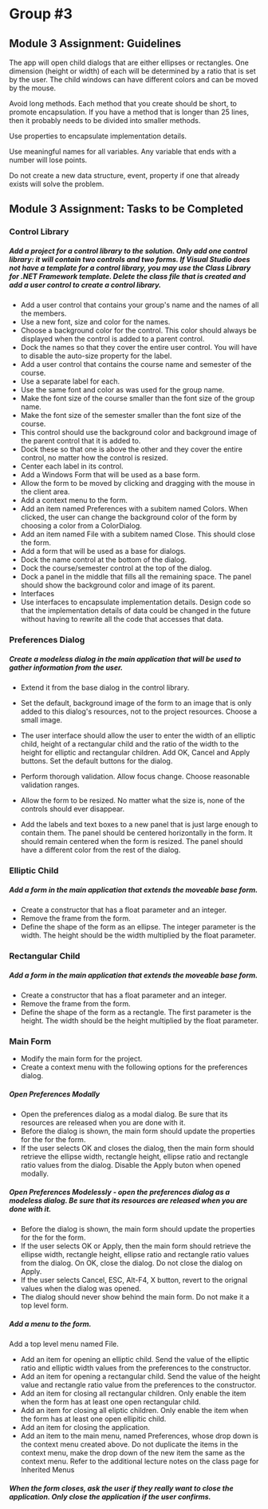 # Group #3

## Module 3 Assignment: Guidelines 

The app will open child dialogs that are either ellipses or rectangles. 
One dimension (height or width) of each will be determined by a ratio that is set by the user. 
The child windows can have different colors and can be moved by the mouse.

Avoid long methods. Each method that you create should be short, to promote encapsulation. 
If you have a method that is longer than 25 lines, then it probably needs to be divided into smaller methods.

Use properties to encapsulate implementation details.

Use meaningful names for all variables. Any variable that ends with a number will lose points.

Do not create a new data structure, event, property if one that already exists will solve the problem.

## Module 3 Assignment: Tasks to be Completed

### Control Library
##### Add a project for a control library to the solution. Only add one control library: it will contain two controls and two forms. If Visual Studio does not have a template for a control library, you may use the Class Library for .NET Framework template. Delete the class file that is created and add a user control to create a control library.

- Add a user control that contains your group's name and the names of all the members.
- Use a new font, size and color for the names.
- Choose a background color for the control. This color should always be displayed when the control is added to a parent control.
- Dock the names so that they cover the entire user control. You will have to disable the auto-size property for the label.
- Add a user control that contains the course name and semester of the course.
- Use a separate label for each.
- Use the same font and color as was used for the group name.
- Make the font size of the course smaller than the font size of the group name.
- Make the font size of the semester smaller than the font size of the course.
- This control should use the background color and background image of the parent control that it is added to.
- Dock these so that one is above the other and they cover the entire control, no matter how the control is resized.
- Center each label in its control.
- Add a Windows Form that will be used as a base form.
- Allow the form to be moved by clicking and dragging with the mouse in the client area.
- Add a context menu to the form.
- Add an item named Preferences with a subitem named Colors. When clicked, the user can change the background color of the form by choosing a color from a ColorDialog.
- Add an item named File with a subitem named Close. This should close the form.
- Add a form that will be used as a base for dialogs.
- Dock the name control at the bottom of the dialog.
- Dock the course/semester control at the top of the dialog.
- Dock a panel in the middle that fills all the remaining space. The panel should show the background color and image of its parent.
- Interfaces
- Use interfaces to encapsulate implementation details. Design code so that the implementation details of data could be changed in the future without having to rewrite all the code that accesses that data.

### Preferences Dialog
##### Create a modeless dialog in the main application that will be used to gather information from the user.
- Extend it from the base dialog in the control library.

- Set the default, background image of the form to an image that is only added to this dialog's resources, not to the project resources. Choose a small image.
- The user interface should allow the user to enter the width of an elliptic child, height of a rectangular child and the ratio of the width to the height for elliptic and rectangular children. Add OK, Cancel and Apply buttons. Set the default buttons for the dialog.
- Perform thorough validation. Allow focus change. Choose reasonable validation ranges.
- Allow the form to be resized. No matter what the size is, none of the controls should ever disappear.
- Add the labels and text boxes to a new panel that is just large enough to contain them. The panel should be centered horizontally in the form. It should remain centered when the form is resized. The panel should have a different color from the rest of the dialog.

### Elliptic Child
##### Add a form in the main application that extends the moveable base form.
- Create a constructor that has a float parameter and an integer.
- Remove the frame from the form.
- Define the shape of the form as an ellipse. The integer parameter is the width. The height should be the width multiplied by the float parameter.

### Rectangular Child
#####  Add a form in the main application that extends the moveable base form.
- Create a constructor that has a float parameter and an integer.
- Remove the frame from the form.
- Define the shape of the form as a rectangle. The first parameter is the height. The width should be the height multiplied by the float parameter.

### Main Form
- Modify the main form for the project.
- Create a context menu with the following options for the preferences dialog.

##### Open Preferences Modally 
- Open the preferences dialog as a modal dialog. Be sure that its resources are released when you are done with it.
- Before the dialog is shown, the main form should update the properties for the for the form.
- If the user selects OK and closes the dialog, then the main form should retrieve the ellipse width, rectangle height, ellipse ratio and rectangle ratio values from the dialog. Disable the Apply buton when opened modally.

##### Open Preferences Modelessly - open the preferences dialog as a modeless dialog. Be sure that its resources are released when you are done with it.
- Before the dialog is shown, the main form should update the properties for the for the form.
- If the user selects OK or Apply, then the main form should retrieve the ellipse width, rectangle height, ellipse ratio and rectangle ratio values from the dialog. On OK, close the dialog. Do not close the dialog on Apply.
- If the user selects Cancel, ESC, Alt-F4, X button, revert to the orignal values when the dialog was opened.
- The dialog should never show behind the main form. Do not make it a top level form.

##### Add a menu to the form.
Add a top level menu named File.
- Add an item for opening an elliptic child. Send the value of the elliptic ratio and elliptic width values from the preferences to the constructor.
- Add an item for opening a rectangular child. Send the value of the height value and rectangle ratio value from the preferences to the constructor.
- Add an item for closing all rectangular children. Only enable the item when the form has at least one open rectangular child.
- Add an item for closing all eliptic children. Only enable the item when the form has at least one open ellipitic child.
- Add an item for closing the application.
- Add an item to the main menu, named Preferences, whose drop down is the context menu created above. Do not duplicate the items in the context menu, make the drop down of the new item the same as the context menu. Refer to the additional lecture notes on the class page for Inherited Menus

##### When the form closes, ask the user if they really want to close the application. Only close the application if the user confirms.